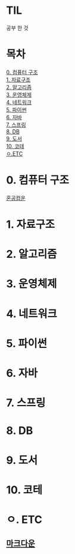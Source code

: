 # TIL
공부 한 것

# 목차
[0. 컴퓨터 구조](#0-컴퓨터-구조)<br>
[1. 자료구조](#1-자료구조)<br>
[2. 알고리즘](#2-알고리즘)<br>
[3. 운영체제](#3-운영체제)<br>
[4. 네트워크](#4-네트워크)<br>
[5. 파이썬](#5-파이썬)<br>
[6. 자바](#6-자바)<br>
[7. 스프링](#7-스프링)<br>
[8. DB](#8-db)<br>
[9. 도서](#9-도서)<br>
[10. 코테](10-코테)<br>
[ㅇ.ETC](#ETC)<br>

# 0. 컴퓨터 구조
[혼공컴운]()
# 1. 자료구조

# 2. 알고리즘

# 3. 운영체제

# 4. 네트워크

# 5. 파이썬

# 6. 자바

# 7. 스프링

# 8. DB

# 9. 도서

# 10. 코테

# ㅇ. ETC
## [마크다운](https://github.com/TIL/MarkDown)